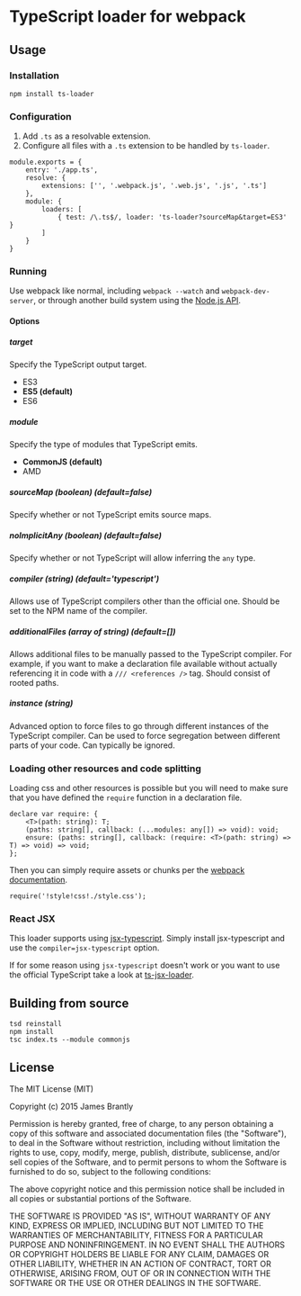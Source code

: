 # TypeScript loader for webpack

## Usage

### Installation

```
npm install ts-loader
```

### Configuration

1. Add `.ts` as a resolvable extension.
2. Configure all files with a `.ts` extension to be handled by `ts-loader`.

```
module.exports = {
    entry: './app.ts',
    resolve: {
        extensions: ['', '.webpack.js', '.web.js', '.js', '.ts']
    },
    module: {
        loaders: [
            { test: /\.ts$/, loader: 'ts-loader?sourceMap&target=ES3' }
        ]
    }
}
```

### Running

Use webpack like normal, including `webpack --watch` and `webpack-dev-server`, or through another
build system using the [Node.js API](http://webpack.github.io/docs/node.js-api.html).

#### Options

##### target

Specify the TypeScript output target.

- ES3
- **ES5 (default)**
- ES6

##### module

Specify the type of modules that TypeScript emits.

- **CommonJS (default)**
- AMD

##### sourceMap *(boolean) (default=false)*

Specify whether or not TypeScript emits source maps. 

##### noImplicitAny *(boolean) (default=false)*

Specify whether or not TypeScript will allow inferring the `any` type.

##### compiler *(string) (default='typescript')*

Allows use of TypeScript compilers other than the official one. Should be
set to the NPM name of the compiler.

##### additionalFiles *(array of string) (default=[])*

Allows additional files to be manually passed to the TypeScript compiler.
For example, if you want to make a declaration file available without
actually referencing it in code with a `/// <references />` tag. Should
consist of rooted paths.

##### instance *(string)*

Advanced option to force files to go through different instances of the
TypeScript compiler. Can be used to force segregation between different parts
of your code. Can typically be ignored.

### Loading other resources and code splitting

Loading css and other resources is possible but you will need to make sure that
you have defined the `require` function in a declaration file.

```
declare var require: {
    <T>(path: string): T;
    (paths: string[], callback: (...modules: any[]) => void): void;
    ensure: (paths: string[], callback: (require: <T>(path: string) => T) => void) => void;
};
```

Then you can simply require assets or chunks per the [webpack documentation](http://webpack.github.io/docs).

```
require('!style!css!./style.css');
```

### React JSX

This loader supports using [jsx-typescript](https://github.com/fdecampredon/jsx-typescript).
Simply install jsx-typescript and use the `compiler=jsx-typescript` option. 

If for some reason using `jsx-typescript` doesn't work or you want to use the official
TypeScript take a look at [ts-jsx-loader](https://github.com/jbrantly/ts-jsx-loader).

## Building from source

```
tsd reinstall
npm install
tsc index.ts --module commonjs
```

## License

The MIT License (MIT)

Copyright (c) 2015 James Brantly

Permission is hereby granted, free of charge, to any person obtaining a copy
of this software and associated documentation files (the "Software"), to deal
in the Software without restriction, including without limitation the rights
to use, copy, modify, merge, publish, distribute, sublicense, and/or sell
copies of the Software, and to permit persons to whom the Software is
furnished to do so, subject to the following conditions:

The above copyright notice and this permission notice shall be included in all
copies or substantial portions of the Software.

THE SOFTWARE IS PROVIDED "AS IS", WITHOUT WARRANTY OF ANY KIND, EXPRESS OR
IMPLIED, INCLUDING BUT NOT LIMITED TO THE WARRANTIES OF MERCHANTABILITY,
FITNESS FOR A PARTICULAR PURPOSE AND NONINFRINGEMENT. IN NO EVENT SHALL THE
AUTHORS OR COPYRIGHT HOLDERS BE LIABLE FOR ANY CLAIM, DAMAGES OR OTHER
LIABILITY, WHETHER IN AN ACTION OF CONTRACT, TORT OR OTHERWISE, ARISING FROM,
OUT OF OR IN CONNECTION WITH THE SOFTWARE OR THE USE OR OTHER DEALINGS IN THE
SOFTWARE.

